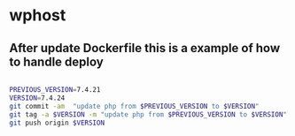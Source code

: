 # wphost



## After update Dockerfile this is a example of how to handle deploy 
```sh

PREVIOUS_VERSION=7.4.21
VERSION=7.4.24
git commit -am  "update php from $PREVIOUS_VERSION to $VERSION"
git tag -a $VERSION -m "update php from $PREVIOUS_VERSION to $VERSION"
git push origin $VERSION
```
